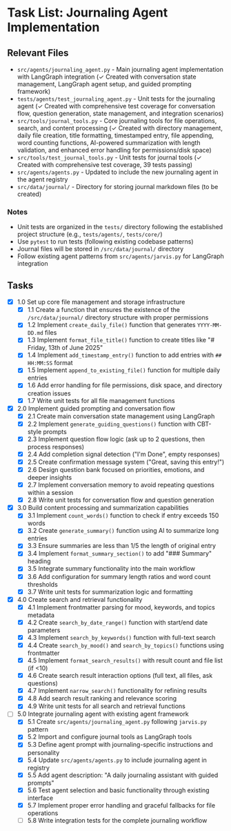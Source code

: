 # Task List: Journaling Agent Implementation

## Relevant Files

- `src/agents/journaling_agent.py` - Main journaling agent implementation with LangGraph integration (✓ Created with conversation state management, LangGraph agent setup, and guided prompting framework)
- `tests/agents/test_journaling_agent.py` - Unit tests for the journaling agent (✓ Created with comprehensive test coverage for conversation flow, question generation, state management, and integration scenarios)
- `src/tools/journal_tools.py` - Core journaling tools for file operations, search, and content processing (✓ Created with directory management, daily file creation, title formatting, timestamped entry, file appending, word counting functions, AI-powered summarization with length validation, and enhanced error handling for permissions/disk space)
- `src/tools/test_journal_tools.py` - Unit tests for journal tools (✓ Created with comprehensive test coverage, 39 tests passing)
- `src/agents/agents.py` - Updated to include the new journaling agent in the agent registry
- `src/data/journal/` - Directory for storing journal markdown files (to be created)

### Notes

- Unit tests are organized in the `tests/` directory following the established project structure (e.g., `tests/agents/`, `tests/core/`)
- Use `pytest` to run tests (following existing codebase patterns)
- Journal files will be stored in `/src/data/journal/` directory
- Follow existing agent patterns from `src/agents/jarvis.py` for LangGraph integration

## Tasks

- [x] 1.0 Set up core file management and storage infrastructure
  - [x] 1.1 Create a function that ensures the existence of the `/src/data/journal/` directory structure with proper permissions
  - [x] 1.2 Implement `create_daily_file()` function that generates `YYYY-MM-DD.md` files
  - [x] 1.3 Implement `format_file_title()` function to create titles like "# Friday, 13th of June 2025"
  - [x] 1.4 Implement `add_timestamp_entry()` function to add entries with `## HH:MM:SS` format
  - [x] 1.5 Implement `append_to_existing_file()` function for multiple daily entries
  - [x] 1.6 Add error handling for file permissions, disk space, and directory creation issues
  - [x] 1.7 Write unit tests for all file management functions

- [x] 2.0 Implement guided prompting and conversation flow
  - [x] 2.1 Create main conversation state management using LangGraph
  - [x] 2.2 Implement `generate_guiding_questions()` function with CBT-style prompts
  - [x] 2.3 Implement question flow logic (ask up to 2 questions, then process responses)
  - [x] 2.4 Add completion signal detection ("I'm Done", empty responses)
  - [x] 2.5 Create confirmation message system ("Great, saving this entry!")
  - [x] 2.6 Design question bank focused on priorities, emotions, and deeper insights
  - [x] 2.7 Implement conversation memory to avoid repeating questions within a session
  - [x] 2.8 Write unit tests for conversation flow and question generation

- [x] 3.0 Build content processing and summarization capabilities
  - [x] 3.1 Implement `count_words()` function to check if entry exceeds 150 words
  - [x] 3.2 Create `generate_summary()` function using AI to summarize long entries
  - [x] 3.3 Ensure summaries are less than 1/5 the length of original entry
  - [x] 3.4 Implement `format_summary_section()` to add "### Summary" heading
  - [x] 3.5 Integrate summary functionality into the main workflow
  - [x] 3.6 Add configuration for summary length ratios and word count thresholds
  - [x] 3.7 Write unit tests for summarization logic and formatting

- [x] 4.0 Create search and retrieval functionality
  - [x] 4.1 Implement frontmatter parsing for mood, keywords, and topics metadata
  - [x] 4.2 Create `search_by_date_range()` function with start/end date parameters
  - [x] 4.3 Implement `search_by_keywords()` function with full-text search
  - [x] 4.4 Create `search_by_mood()` and `search_by_topics()` functions using frontmatter
  - [x] 4.5 Implement `format_search_results()` with result count and file list (if <10)
  - [x] 4.6 Create search result interaction options (full text, all files, ask questions)
  - [x] 4.7 Implement `narrow_search()` functionality for refining results
  - [x] 4.8 Add search result ranking and relevance scoring
  - [x] 4.9 Write unit tests for all search and retrieval functions

- [ ] 5.0 Integrate journaling agent with existing agent framework
  - [x] 5.1 Create `src/agents/journaling_agent.py` following `jarvis.py` pattern
  - [x] 5.2 Import and configure journal tools as LangGraph tools
  - [x] 5.3 Define agent prompt with journaling-specific instructions and personality
  - [x] 5.4 Update `src/agents/agents.py` to include journaling agent in registry
  - [x] 5.5 Add agent description: "A daily journaling assistant with guided prompts"
  - [x] 5.6 Test agent selection and basic functionality through existing interface
  - [x] 5.7 Implement proper error handling and graceful fallbacks for file operations
  - [ ] 5.8 Write integration tests for the complete journaling workflow
